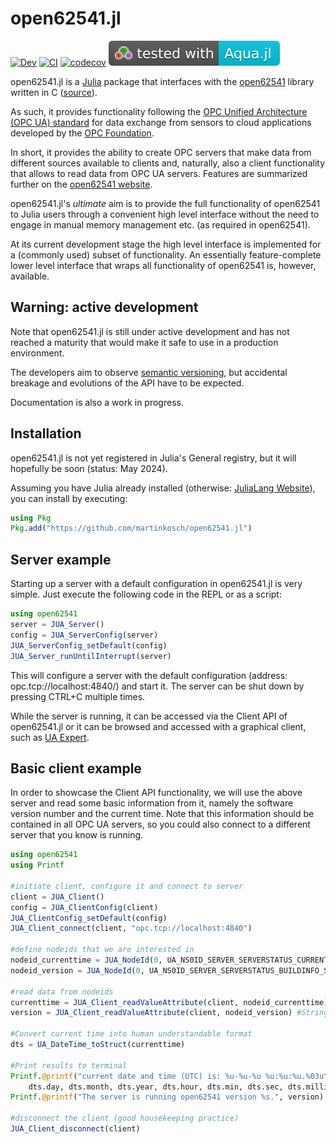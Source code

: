 # open62541.jl

[![Dev](https://img.shields.io/badge/docs-dev-blue.svg)](https://martinkosch.github.io/open62541.jl/dev)
[![CI](https://github.com/martinkosch/open62541.jl/actions/workflows/CI.yml/badge.svg)](https://github.com/martinkosch/open62541.jl/actions/workflows/CI.yml)
[![codecov](https://codecov.io/gh/martinkosch/open62541.jl/graph/badge.svg?token=lJe2xOTO7g)](https://codecov.io/gh/martinkosch/open62541.jl)
[![Aqua QA](https://raw.githubusercontent.com/JuliaTesting/Aqua.jl/master/badge.svg)](https://github.com/JuliaTesting/Aqua.jl)

open62541.jl is a [Julia](https://julialang.org) package that interfaces with the [open62541](https://www.open62541.org/)
library written in C ([source](https://github.com/open62541/open62541)).

As such, it provides functionality following the [OPC Unified Architecture (OPC UA) standard](https://en.wikipedia.org/wiki/OPC_Unified_Architecture)
for data exchange from sensors to cloud applications developed by the [OPC Foundation]().

In short, it provides the ability to create OPC servers that make data from different
sources available to clients and, naturally, also a client functionality that allows
to read data from OPC UA servers. Features are summarized further on the [open62541 website](https://www.open62541.org/).

open62541.jl's *ultimate* aim is to provide the full functionality of open62541 to
Julia users through a convenient high level interface without the need to engage
in manual memory management etc. (as required in open62541).

At its current development stage the high level interface is implemented for a
(commonly used) subset of functionality. An essentially feature-complete lower
level interface that wraps all functionality of open62541 is, however, available.

## Warning: active development

Note that open62541.jl is still under active development and has not reached a maturity
that would make it safe to use in a production environment.

The developers aim to observe [semantic versioning](https://semver.org/), but
accidental breakage and evolutions of the API have to be expected.

Documentation is also a work in progress.

## Installation

open62541.jl is not yet registered in Julia's General registry, but it will
hopefully be soon (status: May 2024).

Assuming you have Julia already installed (otherwise: [JuliaLang Website](https://julialang.org/)),
you can install by executing:

```julia
using Pkg
Pkg.add("https://github.com/martinkosch/open62541.jl")
```

## Server example

Starting up a server with a default configuration in open62541.jl is very simple.
Just execute the following code in the REPL or as a script:

```julia
using open62541
server = JUA_Server()
config = JUA_ServerConfig(server)
JUA_ServerConfig_setDefault(config)
JUA_Server_runUntilInterrupt(server)
```

This will configure a server with the default configuration (address: opc.tcp://localhost:4840/)
and start it. The server can be shut down by pressing CTRL+C multiple times.

While the server is running, it can be accessed via the Client API of open62541.jl
or it can be browsed and accessed with a graphical client, such as [UA Expert](https://www.unified-automation.com/products/development-tools/uaexpert.html).

## Basic client example

In order to showcase the Client API functionality, we will use the above server
and read some basic information from it, namely the software version number and
the current time. Note that this information should be contained in all OPC UA
servers, so you could also connect to a different server that you know is running.

```julia
using open62541
using Printf

#initiate client, configure it and connect to server
client = JUA_Client()
config = JUA_ClientConfig(client)
JUA_ClientConfig_setDefault(config)
JUA_Client_connect(client, "opc.tcp://localhost:4840")

#define nodeids that we are interested in 
nodeid_currenttime = JUA_NodeId(0, UA_NS0ID_SERVER_SERVERSTATUS_CURRENTTIME)
nodeid_version = JUA_NodeId(0, UA_NS0ID_SERVER_SERVERSTATUS_BUILDINFO_SOFTWAREVERSION)

#read data from nodeids
currenttime = JUA_Client_readValueAttribute(client, nodeid_currenttime) #Int64 which represents the number of 100 nanosecond intervals since January 1, 1601 (UTC)
version = JUA_Client_readValueAttribute(client, nodeid_version) #String containing open62541 version number

#Convert current time into human understandable format
dts = UA_DateTime_toStruct(currenttime)

#Print results to terminal
Printf.@printf("current date and time (UTC) is: %u-%u-%u %u:%u:%u.%03u\n",
    dts.day, dts.month, dts.year, dts.hour, dts.min, dts.sec, dts.milliSec)
Printf.@printf("The server is running open62541 version %s.", version)

#disconnect the client (good housekeeping practice)
JUA_Client_disconnect(client)
```
